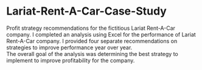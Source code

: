 # Lariat-Rent-A-Car-Case-Study
Profit strategy recommendations for the fictitious Lariat Rent-A-Car company.
I completed an analysis using Excel for the performance of Lariat Rent-A-Car company.
I provided four separate recommendations on strategies to improve performance year over year.   
The overall goal of the analysis was determining the best strategy to implement to improve profitability for the company.
